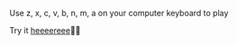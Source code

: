 Use z, x, c, v, b, n, m, a on your computer keyboard to play 

Try it [heeeereee](https://build-raqilwuggp.now.sh/):musical_note::fire:
